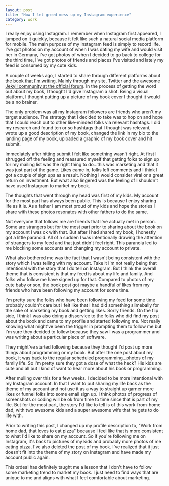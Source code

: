 ```yaml
---
layout: post
title: "How I let greed mess up my Instagram experience"
category: work
---
```


I really enjoy using Instagram. I remember when Instagram first appeared, I jumped on it quickly, because it felt like such a natural social media platform for mobile. The main purpose of my Instagram feed is simply to record life. I've got photos on my account of when I was dating my wife and would visit her in Germany, I've got photos of when I decided to go back to college for the third time, I've got photos of friends and places I've visited and lately my feed is consumed by my cute kids.

A couple of weeks ago, I started to share through different platforms about the [book that I'm writing]({{site.url}}/writing-first-book). Mainly through my site, Twitter and the awesome [Jekyll community at the official forum](https://talk.jekyllrb.com/). In the process of getting the word out about my book, I thought I'd give Instagram a shot. Being a visual platform, I thought putting up a picture of my book cover I thought it would be a no brainer.

The only problem was all my Instagram followers are friends who aren't my target audience. The strategy that I decided to take was to hop on and hope that I could reach out to other like-minded folks via relevant hashtags. I did my research and found ten or so hashtags that I thought was relevant, wrote up a good description of my book, changed the link in my bio to the landing page of my book, uploaded a graphic of my book cover and hit submit.

Immediately after hitting submit I felt like something wasn't right. At first I shrugged off the feeling and reassured myself that getting folks to sign up for my mailing list was the right thing to do...this was marketing and that it was just part of the game. Likes came in, folks left comments and I think I got a couple of sign ups as a result. Nothing I would consider viral or a great return on investment. But what also lingered was the feeling of I shouldn't have used Instagram to market my book.

The thoughts that went through my head was first of my kids. My account for the most part has always been public. This is because I enjoy sharing life as it is. As a father I am most proud of my kids and hope the stories I share with these photos resonates with other fathers to do the same.

Not everyone that follows me are friends that I've actually met in person. Some are strangers but for the most part prior to sharing about the book on my account I was ok with that. But after I had shared my book, I honestly got a little paranoid. All of a sudden I was intentionally drawing the attention of strangers to my feed and that just didn't feel right. This paranoia led to me blocking some accounts and changing my account to private.

What also bothered me was the fact that I wasn't being consistent with the story which I was telling with my account. Take it I'm not really being that intentional with the story that I do tell on Instagram. But I think the overall theme that is consistent is that my feed is about my life and family. And folks who follow me have signed up for that. Compared to photos of my cute baby or son, the book post got maybe a handful of likes from my friends who have been following my account for some time.

I'm pretty sure the folks who have been following my feed for some time probably couldn't care but I felt like that I had did something slimebally for the sake of marketing my book and getting likes. Sorry friends. On the flip side, I think I was also doing a disservice to the folks who did find my post about the book and came to my profile and started following me. Not really knowing what might've been the trigger in prompting them to follow me but I'm sure they decided to follow because they saw I was a programmer and was writing about a particular piece of software.

They might've started following because they thought I'd post up more things about programming or my book. But after the one post about my book, it was back to the regular scheduled programming...photos of my family life. So I'm pretty sure they got a dose of what the heck? His kids are cute and all but I kind of want to hear more about his book or programming.

After mulling over this for a few weeks. I decided to be more intentional with my Instagram account. In that I want to put sharing my life back as the theme of my account and not use it as a way to straight up garner more likes or funnel folks into some email sign up. I think photos of progress of screenshots or coding will be ok from time to time since that is part of my life. But for the most part, the story I'd like to tell is of this work-from-home dad, with two awesome kids and a super awesome wife that he gets to do life with.

Prior to writing this post, I changed up my profile description to, "Work from home dad, that loves to eat pizza" because I feel like that is more consistent to what I'd like to share on my account. So if you're following me on Instagram, it's back to pictures of my kids and probably more photos of me eating pizza. I've also deleted the post of my book. I've realized that it just doesn't fit into the theme of my story on Instagram and have made my account public again.

This ordeal has definitely taught me a lesson that I don't have to follow some marketing trend to market my book. I just need to find ways that are unique to me and aligns with what I feel comfortable about marketing.
